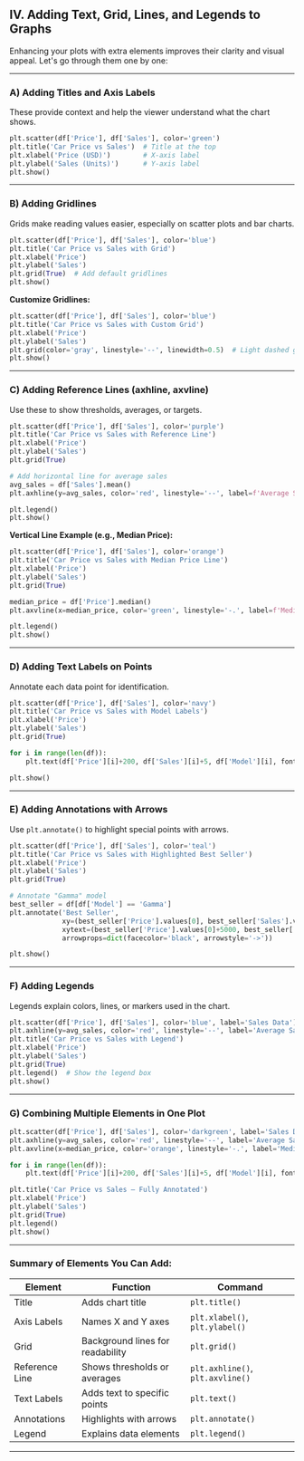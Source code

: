 

## **IV. Adding Text, Grid, Lines, and Legends to Graphs**

Enhancing your plots with extra elements improves their clarity and visual appeal.
Let's go through them one by one:

---

### **A) Adding Titles and Axis Labels**

These provide context and help the viewer understand what the chart shows.

```python
plt.scatter(df['Price'], df['Sales'], color='green')
plt.title('Car Price vs Sales')  # Title at the top
plt.xlabel('Price (USD)')        # X-axis label
plt.ylabel('Sales (Units)')      # Y-axis label
plt.show()
```

---

### **B) Adding Gridlines**

Grids make reading values easier, especially on scatter plots and bar charts.

```python
plt.scatter(df['Price'], df['Sales'], color='blue')
plt.title('Car Price vs Sales with Grid')
plt.xlabel('Price')
plt.ylabel('Sales')
plt.grid(True)  # Add default gridlines
plt.show()
```

**Customize Gridlines:**

```python
plt.scatter(df['Price'], df['Sales'], color='blue')
plt.title('Car Price vs Sales with Custom Grid')
plt.xlabel('Price')
plt.ylabel('Sales')
plt.grid(color='gray', linestyle='--', linewidth=0.5)  # Light dashed grid
plt.show()
```

---

### **C) Adding Reference Lines (axhline, axvline)**

Use these to show thresholds, averages, or targets.

```python
plt.scatter(df['Price'], df['Sales'], color='purple')
plt.title('Car Price vs Sales with Reference Line')
plt.xlabel('Price')
plt.ylabel('Sales')
plt.grid(True)

# Add horizontal line for average sales
avg_sales = df['Sales'].mean()
plt.axhline(y=avg_sales, color='red', linestyle='--', label=f'Average Sales ({avg_sales:.0f})')

plt.legend()
plt.show()
```

**Vertical Line Example (e.g., Median Price):**

```python
plt.scatter(df['Price'], df['Sales'], color='orange')
plt.title('Car Price vs Sales with Median Price Line')
plt.xlabel('Price')
plt.ylabel('Sales')
plt.grid(True)

median_price = df['Price'].median()
plt.axvline(x=median_price, color='green', linestyle='-.', label=f'Median Price (${median_price:.0f})')

plt.legend()
plt.show()
```

---

### **D) Adding Text Labels on Points**

Annotate each data point for identification.

```python
plt.scatter(df['Price'], df['Sales'], color='navy')
plt.title('Car Price vs Sales with Model Labels')
plt.xlabel('Price')
plt.ylabel('Sales')
plt.grid(True)

for i in range(len(df)):
    plt.text(df['Price'][i]+200, df['Sales'][i]+5, df['Model'][i], fontsize=9)

plt.show()
```

---

### **E) Adding Annotations with Arrows**

Use `plt.annotate()` to highlight special points with arrows.

```python
plt.scatter(df['Price'], df['Sales'], color='teal')
plt.title('Car Price vs Sales with Highlighted Best Seller')
plt.xlabel('Price')
plt.ylabel('Sales')
plt.grid(True)

# Annotate "Gamma" model
best_seller = df[df['Model'] == 'Gamma']
plt.annotate('Best Seller',
             xy=(best_seller['Price'].values[0], best_seller['Sales'].values[0]),
             xytext=(best_seller['Price'].values[0]+5000, best_seller['Sales'].values[0]+100),
             arrowprops=dict(facecolor='black', arrowstyle='->'))

plt.show()
```

---

### **F) Adding Legends**

Legends explain colors, lines, or markers used in the chart.

```python
plt.scatter(df['Price'], df['Sales'], color='blue', label='Sales Data')
plt.axhline(y=avg_sales, color='red', linestyle='--', label='Average Sales')
plt.title('Car Price vs Sales with Legend')
plt.xlabel('Price')
plt.ylabel('Sales')
plt.grid(True)
plt.legend()  # Show the legend box
plt.show()
```

---

### **G) Combining Multiple Elements in One Plot**

```python
plt.scatter(df['Price'], df['Sales'], color='darkgreen', label='Sales Data')
plt.axhline(y=avg_sales, color='red', linestyle='--', label='Average Sales')
plt.axvline(x=median_price, color='orange', linestyle='-.', label='Median Price')

for i in range(len(df)):
    plt.text(df['Price'][i]+200, df['Sales'][i]+5, df['Model'][i], fontsize=8)

plt.title('Car Price vs Sales — Fully Annotated')
plt.xlabel('Price')
plt.ylabel('Sales')
plt.grid(True)
plt.legend()
plt.show()
```

---

### **Summary of Elements You Can Add:**

| Element        | Function                         | Command                          |
| -------------- | -------------------------------- | -------------------------------- |
| Title          | Adds chart title                 | `plt.title()`                    |
| Axis Labels    | Names X and Y axes               | `plt.xlabel()`, `plt.ylabel()`   |
| Grid           | Background lines for readability | `plt.grid()`                     |
| Reference Line | Shows thresholds or averages     | `plt.axhline()`, `plt.axvline()` |
| Text Labels    | Adds text to specific points     | `plt.text()`                     |
| Annotations    | Highlights with arrows           | `plt.annotate()`                 |
| Legend         | Explains data elements           | `plt.legend()`                   |

---


